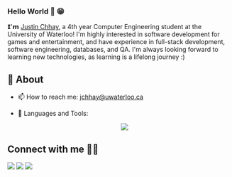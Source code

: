 ### Hello World 👋 😁

𝗜'𝗺 [Justin Chhay](https://github.com/justin-chhay), a 4th year Computer Engineering student at the University of Waterloo! I'm highly interested in software development for games and entertainment, and have experience in full-stack development, software engineering, databases, and QA. I'm always looking forward to learning new technologies, as learning is a lifelong journey :) 

## 🧐 About

- 📫 How to reach me: jchhay@uwaterloo.ca
- 🌱 Languages and Tools: 


    <p align="center">
      <a href="https://skillicons.dev">
        <img src="https://skillicons.dev/icons?i=py,cpp,cs,unity,react,git,linux,docker,jenkins,html,css,tailwind,js,ts,nodejs" />
      </a>
    </p>


## Connect with me 🙋‍♂️
<a href="https://www.linkedin.com/in/justin-chhay/"><img src="https://img.shields.io/badge/LinkedIn-0077B5?style=for-the-badge&logo=linkedin&logoColor=white"></a>
<a href="https://justin-chhay.github.io/"><img src="https://img.shields.io/badge/website-000000?style=for-the-badge&logo=About.me&logoColor=white"></a>
<a href="mailto:jchhay@uwaterloo.ca"><img src="https://img.shields.io/badge/Microsoft_Outlook-0078D4?style=for-the-badge&logo=microsoft-outlook&logoColor=white"></a>
